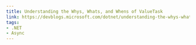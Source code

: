 ```yaml
---
title: Understanding the Whys, Whats, and Whens of ValueTask
link: https://devblogs.microsoft.com/dotnet/understanding-the-whys-whats-and-whens-of-valuetask/
tags:
- .NET
- Async
---
```

